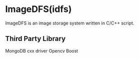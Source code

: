 ImageDFS(idfs)
==============

ImageDFS is an image storage system written in C/C++ script.

Third Party Library
-------------------

MongoDB cxx driver
Opencv
Boost

